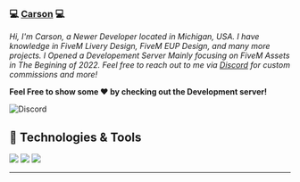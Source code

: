 ### 💻 [Carson][discord] 💻

*Hi, I'm Carson, a Newer Developer located in Michigan, USA. I have knowledge in FiveM Livery Design, FiveM EUP Design, and many more projects. I Opened a Developement Server Mainly focusing on FiveM Assets in The Begining of 2022. Feel free to reach out to me via [Discord][discord] for custom commissions and more!*

<b>Feel Free to show some ❤️ by checking out the Development server!</b>

![Discord](https://i.imgur.com/QGZyRkr.gif)

## 🔧 Technologies & Tools

![](https://img.shields.io/badge/Editor-VS_Code-informational?style=flat&logo=vscode&logoColor=white&color=9B9B9B)
![](https://img.shields.io/badge/Tools-Spotify-informational?style=flat&logo=spotify&logoColor=white&color=9B9B9B)
![](https://img.shields.io/badge/Tools-GitHub-informational?style=flat&logo=github&logoColor=white&color=9B9B9B)

----

[website]: https://carsons-development.tebex.io/
[twitch]: https://www.twitch.tv/plrpcarson
[youtube]: https://www.youtube.com/channel/UCGYAXahJhagTQvjswvL8gbA
[discord]: https://discord.gg/bqxh85R35j
